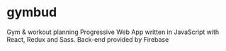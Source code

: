# gymbud
Gym &amp; workout planning Progressive Web App written in JavaScript with React, Redux and Sass. Back-end provided by Firebase
